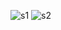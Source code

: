 
![s1](https://github.com/GirishHakki/all-projects/assets/109576032/a1d0ba02-0202-4c9b-a23d-ad633cdb07e8)
![s2](https://github.com/GirishHakki/all-projects/assets/109576032/64b3387c-aa61-4861-9752-99c1360b0b28)
